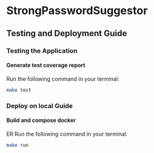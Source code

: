 # StrongPasswordSuggestor

## Testing and Deployment Guide

### Testing the Application

#### Generate test coverage report

  Run the following command in your terminal:

  ```bash
  make test
  ```

### Deploy on local Guide 

#### Build and compose docker

ER  Run the following command in your terminal:

  ```bash
  make run
  ```
  